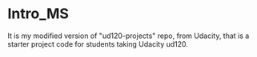 Intro_MS
==============

It is my modified version of "ud120-projects" repo, from Udacity, that is a starter project code for students taking Udacity ud120. 
